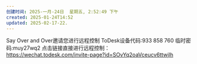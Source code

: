 ```yaml
---
创建时间: 2025-一月-24日  星期五, 2:52:49 下午
created: 2025-01-24T14:52
updated: 2025-02-17-22.
---
```

Say Over and Over邀请您进行远程控制
ToDesk设备代码:933 858 760
临时密码:muy27wq2
点击链接直接进行远程控制：
https://wechat.todesk.com/invite-page?id=SOvYq2oaVceucv6ttwjlh
